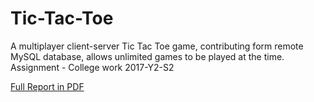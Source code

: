 # Tic-Tac-Toe

A multiplayer client-server Tic Tac Toe game, contributing form remote MySQL database, allows unlimited games to be played at the time. Assignment - College work 2017-Y2-S2

[Full Report in PDF](https://strategix.myqnapcloud.com/gogs/java/Tic-Tac-Toe/src/ecc400edd790f4dc41f2858886eccc19ed46a6ce/doc/documentation.pdf)